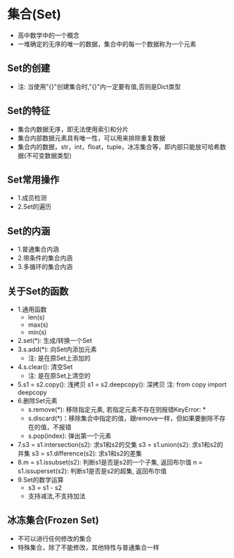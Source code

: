 # 集合(Set)
- 高中数学中的一个概念
- 一堆确定的无序的唯一的数据，集合中的每一个数据称为一个元素
## Set的创建
   - 注: 当使用"{}"创建集合时,"{}"内一定要有值,否则是Dict类型
## Set的特征
- 集合内数据无序，即无法使用索引和分片
- 集合内部数据元素具有唯一性，可以用来排除重复数据
- 集合内的数据，str，int，float，tuple，冰冻集合等，即内部只能放可哈希数据(不可变数据类型)
## Set常用操作
- 1.成员检测
- 2.Set的遍历
## Set的内涵
- 1.普通集合内涵
- 2.带条件的集合内涵
- 3.多循环的集合内涵
## 关于Set的函数
- 1.通用函数
   - len(s)
   - max(s)
   - min(s)
- 2.set(*): 生成/转换一个Set
- 3.s.add(*): 向Set内添加元素 
   - 注: 是在原Set上添加的
- 4.s.clear(): 清空Set
   - 注: 是在原Set上清空的
- 5.s1 = s2.copy(): 浅拷贝
    s1 = s2.deepcopy(): 深拷贝
    注: from copy import deepcopy
- 6.删除Set元素
   - s.remove(*): 移除指定元素, 若指定元素不存在则报错KeyError: *
   - s.discard(*)：移除集合中指定的值，跟remove一样，但如果要删除不存在的值，不报错
   - s.pop(index): 弹出第一个元素
- 7.s3 = s1.intersection(s2): 求s1和s2的交集
    s3 = s1.union(s2): 求s1和s2的并集
    s3 = s1.difference(s2): 求s1和s2的差集
- 8.m = s1.issubset(s2): 判断s1是否是s2的一个子集, 返回布尔值
    n = s1.issuperset(s2): 判断s1是否是s2的超集, 返回布尔值
- 9.Set的数学运算
   - s3 = s1 - s2
   - 支持减法,不支持加法
## 冰冻集合(Frozen Set)
- 不可以进行任何修改的集合
- 特殊集合，除了不能修改，其他特性与普通集合一样